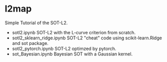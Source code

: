 # l2map

Simple Tutorial of the SOT-L2.

- sotl2.ipynb SOT-L2 with the L-curve criterion from scratch.
- sotl2_sklearn_ridge.ipynb SOT-L2 "cheat" code using scikit-learn.Ridge and sot package.
- sotl2_pytorch.ipynb SOT-L2 optimzed by pytorch.
- sot_Bayesian.ipynb Bayesian SOT with a Gaussian kernel.